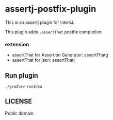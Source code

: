 # assertj-postfix-plugin

This is an assertj plugin for IntelliJ.

This plugin adds `.assertThat` postfix completion.

### extension

* assertThat for Assertion Generator: assertThatg
* assertThat for json: assertThatj

## Run plugin

    ./gradlew runIdea

## LICENSE

Public domain.
